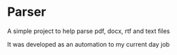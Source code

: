 # Parser

A simple project to help parse pdf, docx, rtf and text files 

It was developed as an automation to my current day job
